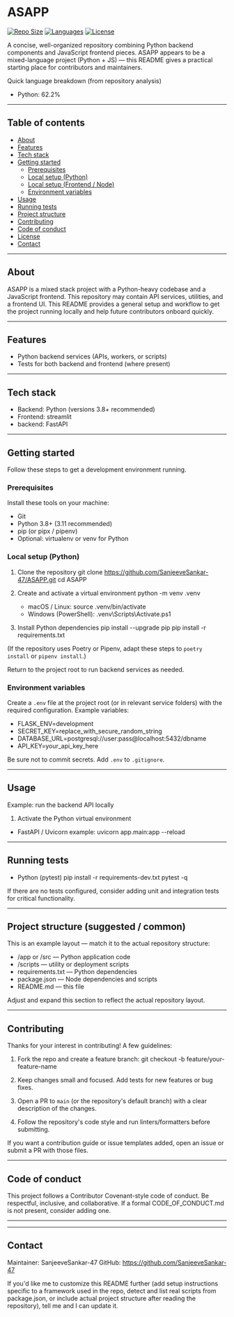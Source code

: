 # ASAPP

[![Repo Size](https://img.shields.io/github/repo-size/SanjeeveSankar-47/ASAPP)]()
[![Languages](https://img.shields.io/github/languages/top/SanjeeveSankar-47/ASAPP)]()
[![License](https://img.shields.io/github/license/SanjeeveSankar-47/ASAPP)]()

A concise, well-organized repository combining Python backend components and JavaScript frontend pieces. ASAPP appears to be a mixed-language project (Python + JS) — this README gives a practical starting place for contributors and maintainers.

Quick language breakdown (from repository analysis)
- Python: 62.2%

---

## Table of contents

- [About](#about)
- [Features](#features)
- [Tech stack](#tech-stack)
- [Getting started](#getting-started)
  - [Prerequisites](#prerequisites)
  - [Local setup (Python)](#local-setup-python)
  - [Local setup (Frontend / Node)](#local-setup-frontend--node)
  - [Environment variables](#environment-variables)
- [Usage](#usage)
- [Running tests](#running-tests)
- [Project structure](#project-structure)
- [Contributing](#contributing)
- [Code of conduct](#code-of-conduct)
- [License](#license)
- [Contact](#contact)

---

## About

ASAPP is a mixed stack project with a Python-heavy codebase and a JavaScript frontend. This repository may contain API services, utilities, and a frontend UI. This README provides a general setup and workflow to get the project running locally and help future contributors onboard quickly.

---

## Features

- Python backend services (APIs, workers, or scripts)
- Tests for both backend and frontend (where present)

---

## Tech stack

- Backend: Python (versions 3.8+ recommended)
- Frontend: streamlit
- backend: FastAPI

---

## Getting started

Follow these steps to get a development environment running.

### Prerequisites

Install these tools on your machine:

- Git
- Python 3.8+ (3.11 recommended)
- pip (or pipx / pipenv)
- Optional: virtualenv or venv for Python

### Local setup (Python)

1. Clone the repository
   git clone https://github.com/SanjeeveSankar-47/ASAPP.git
   cd ASAPP

2. Create and activate a virtual environment
   python -m venv .venv
   - macOS / Linux:
     source .venv/bin/activate
   - Windows (PowerShell):
     .venv\Scripts\Activate.ps1

3. Install Python dependencies
   pip install --upgrade pip
   pip install -r requirements.txt

(If the repository uses Poetry or Pipenv, adapt these steps to `poetry install` or `pipenv install`.)


Return to the project root to run backend services as needed.

### Environment variables

Create a `.env` file at the project root (or in relevant service folders) with the required configuration. Example variables:

- FLASK_ENV=development
- SECRET_KEY=replace_with_secure_random_string
- DATABASE_URL=postgresql://user:pass@localhost:5432/dbname
- API_KEY=your_api_key_here

Be sure not to commit secrets. Add `.env` to `.gitignore`.

---

## Usage

Example: run the backend API locally

1. Activate the Python virtual environment

- FastAPI / Uvicorn example:
  uvicorn app.main:app --reload

---

## Running tests

- Python (pytest)
  pip install -r requirements-dev.txt
  pytest -q


If there are no tests configured, consider adding unit and integration tests for critical functionality.

---

## Project structure (suggested / common)

This is an example layout — match it to the actual repository structure:

- /app or /src — Python application code
- /scripts — utility or deployment scripts
- requirements.txt — Python dependencies
- package.json — Node dependencies and scripts
- README.md — this file

Adjust and expand this section to reflect the actual repository layout.

---

## Contributing

Thanks for your interest in contributing! A few guidelines:

1. Fork the repo and create a feature branch:
   git checkout -b feature/your-feature-name

2. Keep changes small and focused. Add tests for new features or bug fixes.

3. Open a PR to `main` (or the repository's default branch) with a clear description of the changes.

4. Follow the repository's code style and run linters/formatters before submitting.

If you want a contribution guide or issue templates added, open an issue or submit a PR with those files.

---

## Code of conduct

This project follows a Contributor Covenant-style code of conduct. Be respectful, inclusive, and collaborative. If a formal CODE_OF_CONDUCT.md is not present, consider adding one.

---
---

## Contact

Maintainer: SanjeeveSankar-47
GitHub: https://github.com/SanjeeveSankar-47

If you'd like me to customize this README further (add setup instructions specific to a framework used in the repo, detect and list real scripts from package.json, or include actual project structure after reading the repository), tell me and I can update it.
